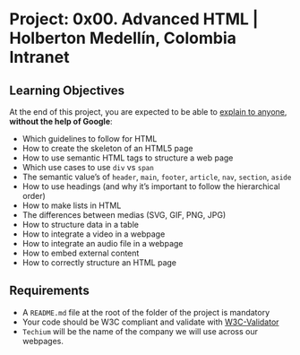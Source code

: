 <h1>Project: 0x00. Advanced HTML | Holberton Medellín, Colombia Intranet</h1>
<link rel="stylesheet" href="https://use.typekit.net/xgz4ilr.css">
<link rel="stylesheet" media="all" href="/assets/application_blue-eee8139ff7119e61c53b40347875960903e12f0c69f37197cb9886a136687c46.css" />
      <script src="https://www.gstatic.com/charts/loader.js"></script>
      <script src="/assets/application-a3a66409309fe1718dc748cdc95692c7320677d6fa2883732afdad4c641971b4.js"></script>
      <link rel="shortcut icon" type="image/x-icon" href="/favicon_blue.ico" />
      <meta name="csrf-param" content="authenticity_token" />
<meta name="csrf-token" content="br4CwBDoFsuTrEVrgteQGqUtHWqqAMGwlWnY2YJo8JZ4OQMvH/DiB6Cf2x+VD9/DqnZYgHbM+qgEH6FpWHzgDg==" />

<link rel="apple-touch-icon" href="/apple-touch-icon_blue.png">

<h2>Learning Objectives</h2>

<p>At the end of this project, you are expected to be able to <a href="/rltoken/kyxbh98fTHwH4_uXvwTqdA" title="explain to anyone" target="_blank">explain to anyone</a>, <strong>without the help of Google</strong>:</p>

<ul>
<li>Which guidelines to follow for HTML</li>
<li>How to create the skeleton of an HTML5 page</li>
<li>How to use semantic HTML tags to structure a web page</li>
<li>Which use cases to use <code>div</code> vs <code>span</code></li>
<li>The semantic value&rsquo;s of <code>header</code>, <code>main</code>, <code>footer</code>, <code>article</code>, <code>nav</code>, <code>section</code>, <code>aside</code></li>
<li>How to use headings (and why it&rsquo;s important to follow the hierarchical order)</li>
<li>How to make lists in HTML</li>
<li>The differences between medias (SVG, GIF, PNG, JPG)</li>
<li>How to structure data in a table</li>
<li>How to integrate a video in a webpage</li>
<li>How to integrate an audio file in a webpage</li>
<li>How to embed external content</li>
<li>How to correctly structure an HTML page</li>
</ul>

<h2>Requirements</h2>

<ul>
<li>A <code>README.md</code> file at the root of the folder of the project is mandatory</li>
<li>Your code should be W3C compliant and validate with <a href="/rltoken/Iz2PnqOHp2Au30Jb6c-E0w" title="W3C-Validator" target="_blank">W3C-Validator</a></li>
<li><code>Techium</code> will be the name of the company we will use across our webpages.</li>
</ul>

